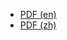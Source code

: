 - [PDF (en)](http://dl.pickfire.tk/cv/cv-en.min.pdf)
- [PDF (zh)](http://dl.pickfire.tk/cv/cv-zh.min.pdf)
